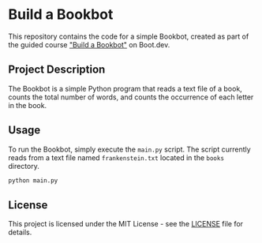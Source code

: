 # Build a Bookbot

This repository contains the code for a simple Bookbot, created as part of the guided course ["Build a Bookbot"](https://www.boot.dev/learn/build-bookbot) on Boot.dev.

## Project Description

The Bookbot is a simple Python program that reads a text file of a book, counts the total number of words, and counts the occurrence of each letter in the book.

## Usage

To run the Bookbot, simply execute the `main.py` script. The script currently reads from a text file named `frankenstein.txt` located in the `books` directory.

```bash
python main.py
```

## License

This project is licensed under the MIT License - see the [LICENSE](LICENSE) file for details.
```